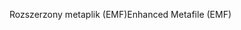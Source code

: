 <span data-ttu-id="dbb8b-101">Rozszerzony metaplik (EMF)</span><span class="sxs-lookup"><span data-stu-id="dbb8b-101">Enhanced Metafile (EMF)</span></span>